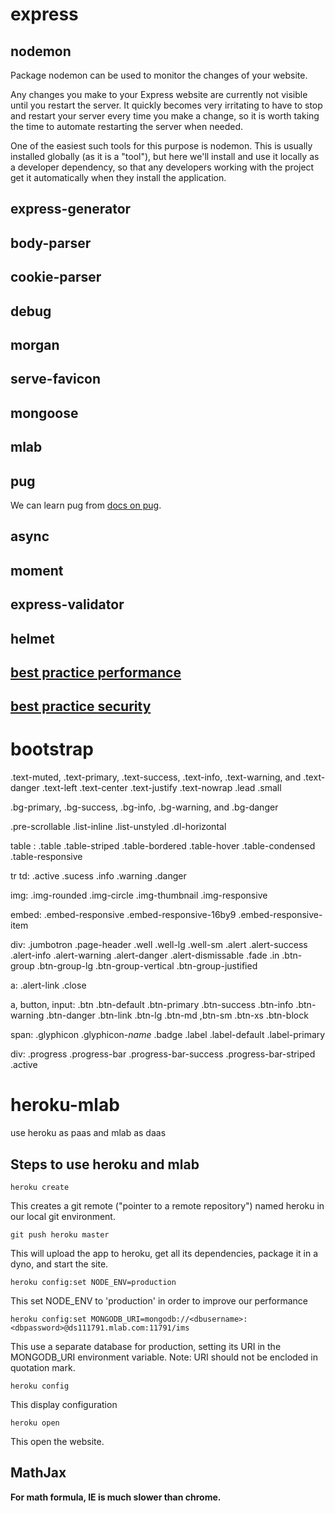 # express
## nodemon
Package nodemon can be used to monitor the changes of your website.

Any changes you make to your Express website are currently not visible until you restart the server. It quickly becomes very irritating to have to stop and restart your server every time you make a change, so it is worth taking the time to automate restarting the server when needed.

One of the easiest such tools for this purpose is nodemon. This is usually installed globally (as it is a "tool"), but here we'll install and use it locally as a developer dependency, so that any developers working with the project get it automatically when they install the application.

## express-generator

## body-parser

## cookie-parser

## debug

## morgan

## serve-favicon

## mongoose

## mlab

## pug

We can learn pug from [docs on pug](https://pugjs.org/api/getting-started.html).

## async

## moment

## express-validator

## helmet

## [best practice performance](https://expressjs.com/en/advanced/best-practice-performance.html)

## [best practice security](https://expressjs.com/en/advanced/best-practice-security.html)

# bootstrap

.text-muted, .text-primary, .text-success, .text-info, .text-warning, and .text-danger .text-left .text-center .text-justify .text-nowrap .lead .small

.bg-primary, .bg-success, .bg-info, .bg-warning, and .bg-danger

.pre-scrollable .list-inline .list-unstyled .dl-horizontal

table : .table .table-striped .table-bordered .table-hover .table-condensed .table-responsive

tr td: .active .sucess .info .warning .danger

img: .img-rounded .img-circle .img-thumbnail .img-responsive

embed: .embed-responsive .embed-responsive-16by9 .embed-responsive-item

div: .jumbotron .page-header .well .well-lg .well-sm .alert .alert-success .alert-info .alert-warning .alert-danger .alert-dismissable .fade .in .btn-group .btn-group-lg .btn-group-vertical .btn-group-justified

a: .alert-link .close

a, button, input: .btn .btn-default .btn-primary .btn-success .btn-info .btn-warning .btn-danger .btn-link .btn-lg .btn-md ,btn-sm .btn-xs .btn-block

span: .glyphicon .glyphicon-*name* .badge .label .label-default .label-primary

div: .progress .progress-bar .progress-bar-success .progress-bar-striped .active

# heroku-mlab
use heroku as paas and mlab as daas

## Steps to use heroku and mlab
`heroku create`

This creates a git remote ("pointer to a remote repository") named heroku in our local git environment.

`git push heroku master`

This will upload the app to heroku, get all its dependencies, package it in a dyno, and start the site.


`heroku config:set NODE_ENV=production`

This set NODE_ENV to 'production' in order to improve our performance 

`heroku config:set MONGODB_URI=mongodb://<dbusername>:<dbpassword>@ds111791.mlab.com:11791/ims`

This use a separate database for production, setting its URI in the MONGODB_URI  environment variable. Note: URI should not be encloded in quotation mark.

`heroku config`

This display configuration

`heroku open`

This open the website.

## MathJax
**For math formula, IE is much slower than chrome.**


